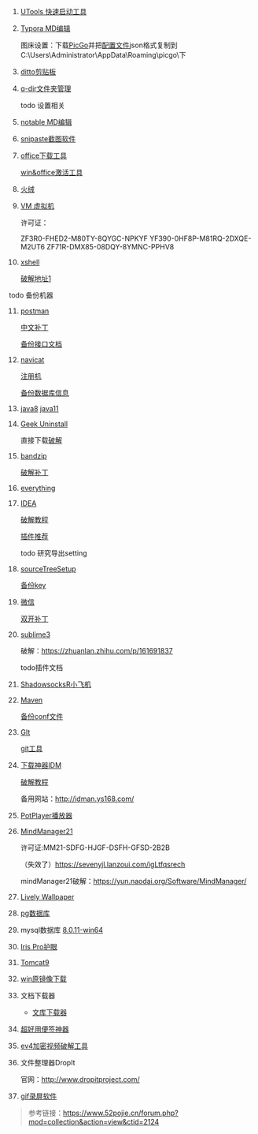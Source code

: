 1. [UTools 快速启动工具](https://res.u-tools.cn/currentversion/uTools-1.3.5.exe)

2. [Typora MD编辑](https://typora.io/windows/typora-setup-x64.exe?)

   图床设置：下载[PicGo](https://github.com/Molunerfinn/PicGo)并把[配置文件](https://sevenyjl.lanzoui.com/iTvACsze1kd)json格式复制到C:\Users\Administrator\AppData\Roaming\picgo\下

3. [ditto剪贴板](https://ditto-cp.sourceforge.io/)

4. [q-dir文件夹管理](http://www.softwareok.com/Download/Q-Dir_Installer_x64.zip)

   todo 设置相关

5. [notable MD编辑](https://github.com/notable/notable) 

6. [snipaste截图软件](https://assets.sayori.pw/snipaste-dl/archives/Snipaste-1.16.2-x64.zip)

7. [office下载工具](https://www.heidoc.net/php/Windows-ISO-Downloader.exe)

   [win&office激活工具](https://aichunjing.lanzoui.com/b710887)

8. [火绒](https://down5.huorong.cn/sysdiag-all-5.0.62.1-20210627.exe)

9. [VM 虚拟机](https://download3.vmware.com/software/wkst/file/VMware-workstation-full-16.1.2-17966106.exe)

   许可证：

   ZF3R0-FHED2-M80TY-8QYGC-NPKYF
   YF390-0HF8P-M81RQ-2DXQE-M2UT6
   ZF71R-DMX85-08DQY-8YMNC-PPHV8

10. [xshell](https://cdn.netsarang.net/38696f28/Xshell-7.0.0073.exe)

     [破解地址1](https://sevenyjl.lanzoui.com/iCvgiqs4yre)

   todo 备份机器

11. [postman](https://dl.pstmn.io/download/latest/win64)

    [中文补丁](https://github.com/hlmd/Postman-cn)

    [备份接口文档](https://sevenyjl.lanzoui.com/il7zir4skze)

12. [navicat](https://download.navicat.com.cn/download/navicat150_premium_cs_x64.exe)

    [注册机](https://sevenyjl.lanzoui.com/i3Gvrqs6v6h)

    [备份数据库信息](https://sevenyjl.lanzoui.com/iIOTTqs7zub)

13. [java8](https://mirrors.tuna.tsinghua.edu.cn/AdoptOpenJDK/8/jdk/x64/windows/OpenJDK8U-jdk_x64_windows_hotspot_8u292b10.msi)  [java11](https://mirrors.tuna.tsinghua.edu.cn/AdoptOpenJDK/11/jdk/x64/windows/OpenJDK11U-jdk_x64_windows_hotspot_11.0.11_9.msi)

14. [Geek Uninstall](https://crystalidea.com/downloads/uninstalltool_setup.exe)

    直接下载[破解](https://sevenyjl.lanzoui.com/iFVudr4qvib)

15. [bandzip](https://dl.bandisoft.com/bandizip.std/BANDIZIP-SETUP-STD-X64.EXE?1)

    [破解补丁](https://sevenyjl.lanzoui.com/iQuJ2razxvg)

16. [everything](https://www.voidtools.com/Everything-1.4.1.1009.x86-Setup.exe)

17. [IDEA](https://download-cdn.jetbrains.com/idea/ideaIU-2021.1.2.exe)

    [破解教程](https://gitee.com/GTeam_seven/study/blob/master/idea/idea%E6%BF%80%E6%B4%BB%E6%95%99%E7%A8%8B.md)

    [插件推荐](https://gitee.com/GTeam_seven/study/blob/master/idea/idea%E5%A5%BD%E7%94%A8%E6%8F%92%E4%BB%B6.md)

    todo 研究导出setting

18. [sourceTreeSetup](https://product-downloads.atlassian.com/software/sourcetree/windows/ga/SourceTreeSetup-3.4.5.exe)

    [备份key](https://sevenyjl.lanzoui.com/iSV5Ar4qwla)

19. [微信](https://dldir1.qq.com/weixin/Windows/WeChatSetup.exe)

    [双开补丁](https://uzou.lanzoui.com/igYGCqpnfih)

20. [sublime3](https://download.sublimetext.com/sublime_text_build_4107_x64_setup.exe)

    破解：https://zhuanlan.zhihu.com/p/161691837

    todo插件文档

21. [ShadowsocksR小飞机](https://sevenyjl.lanzoui.com/iLVr1qs4ugj)

22. [Maven](https://ftp.jaist.ac.jp/pub/apache/maven/maven-3/3.8.1/binaries/apache-maven-3.8.1-bin.tar.gz)

    [备份conf文件](https://sevenyjl.lanzoui.com/iItrtrb01cb)

23. [GIt](https://git-scm.com/)

    [git工具](https://sevenyjl.lanzoui.com/iIgX3qs4sde)

24. [下载神器IDM](https://mirror2.internetdownloadmanager.com/idman638build25.exe?b=1&filename=idman638build25.exe)

    [破解教程](https://sevenyjl.lanzoui.com/icUBVqwod6b)

    备用网站：http://idman.ys168.com/

26. [PotPlayer播放器](https://t1.daumcdn.net/potplayer/PotPlayer/Version/Latest/PotPlayerSetup64.exe)

26. [MindManager21](https://sevenyjl.lanzoui.com/i1iWurazrrg)

    许可证:MM21-SDFG-HJGF-DSFH-GFSD-2B2B

    （失效了）https://sevenyjl.lanzoui.com/igLtfqsrech

    mindManager21破解：https://yun.naodai.org/Software/MindManager/

28. [Lively Wallpaper](https://rocksdanister.github.io/lively/)

29. [pg数据库](https://get.enterprisedb.com/postgresql/postgresql-13.3-2-windows-x64.exe)

29. mysql数据库 [8.0.11-win64](http://mirrors.sohu.com/mysql/MySQL-8.0/mysql-8.0.11-winx64.msi)

30. [Iris Pro护眼](https://sevenyjl.lanzoui.com/iQPbWr4qrcb)

31. [Tomcat9](https://ftp.kddi-research.jp/infosystems/apache/tomcat/tomcat-9/v9.0.50/bin/apache-tomcat-9.0.50.zip)

32. [win原镜像下载](https://www.xitongku.com/index.html)

33. 文档下载器

    - [文库下载器](https://sevenyjl.lanzoui.com/ikhfdrn38wd)

34. [超好用便签神器](https://www.simplestickynotes.com/?hl=ch&utm_source=ssn)

35. [ev4加密视频破解工具](https://sevenyjl.lanzoui.com/iwuhvsedbsj)

36. 文件整理器DropIt

    官网：http://www.dropitproject.com/

37. [gif录屏软件](https://www.screentogif.com/)

> 参考链接：https://www.52pojie.cn/forum.php?mod=collection&action=view&ctid=2124

